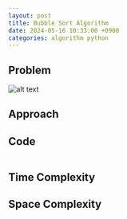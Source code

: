 ```yaml
---
layout: post
title: Bubble Sort Algorithm
date: 2024-05-16 10:33:00 +0900
categories: algorithm python
---
```

## Problem
![alt text]()

## Approach


## Code
```python

```
## Time Complexity

## Space Complexity
